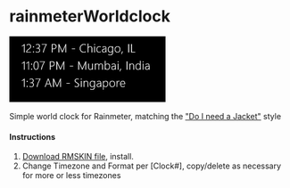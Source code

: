 # rainmeterWorldclock

![Screenshot of world clock in action](screenshot.png)

Simple world clock for Rainmeter, matching the ["Do I need a Jacket"](http://flyinghyrax.deviantart.com/art/Do-I-Need-a-Jacket-2-0-beta-2014-11-18-494721790) style

#### Instructions

1. [Download RMSKIN file](https://github.com/alystair/rainmeterWorldclock/raw/master/rainmeterWorldclock_1.rmskin), install.
2. Change Timezone and Format per [Clock#], copy/delete as necessary for more or less timezones